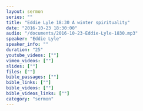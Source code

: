 ```yaml
---
layout: sermon
series: ""
title: "Eddie Lyle 18:30 A winter spirituality"
date: "2016-10-23 18:30:00"
audio: "/documents/2016-10-23-Eddie-Lyle-1830.mp3"
speaker: "Eddie Lyle"
speaker_info: ""
duration: "25"
youtube_videos: [""]
vimeo_videos: [""]
slides: [""]
files: [""]
bible_passages: [""]
bible_links: [""]
bible_videos: [""]
bible_videos_links: [""]
category: "sermon"
---
```


